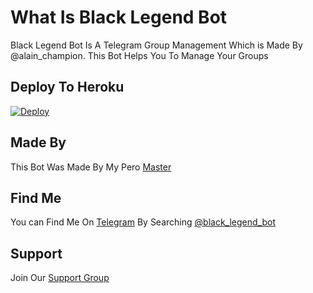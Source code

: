 # What Is Black Legend Bot

Black Legend Bot Is A Telegram Group Management Which is Made By @alain_champion. This Bot Helps You To Manage Your Groups

## Deploy To Heroku

[![Deploy](https://www.herokucdn.com/deploy/button.svg)](https://heroku.com/deploy?template=https://github.com/infotechbro/black_legend)

## Made By

This Bot Was Made By My Pero [Master](https://t.me/alain-champion)

## Find Me

You can Find Me On [Telegram](https://t.me/black_legend_bot) By Searching [@black_legend_bot](https://t.me/black_legend_bot)

## Support 

Join Our [Support Group](https://t.me/blck_legend_support)
